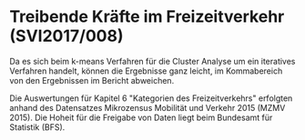 # Treibende Kräfte im Freizeitverkehr (SVI2017/008)

Da es sich beim k-means Verfahren für die Cluster Analyse um ein iteratives Verfahren handelt, können die Ergebnisse ganz leicht, im Kommabereich von den Ergebnissen im Bericht abweichen.

Die Auswertungen für Kapitel 6 "Kategorien des Freizeitverkehrs" erfolgten anhand des Datensatzes Mikrozensus Mobilität und Verkehr 2015 (MZMV 2015). Die Hoheit für die Freigabe von Daten liegt beim Bundesamt für Statistik (BFS). 


